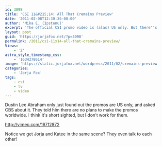 ```yaml
---
id: 3098
title: 'CSI 11&#215;14: All That Cremains Preview'
date: '2011-02-08T12:30:36-08:00'
author: 'Mika E. (Ipstenu)'
excerpt: 'The official CSI promo video is (alas) US only. But there''s Jorja and Katee together!'
layout: post
guid: 'https://jorjafox.net/?p=3098'
permalink: /2011/csi-11x14-all-that-cremains-preview/
Views:
    - '2'
astra_style_timestamp_css:
    - '1634378614'
image: 'https://static.jorjafox.net/wordpress/2011/02/cremains-preview.jpg'
categories:
    - 'Jorja Fox'
tags:
    - csi
    - tv
    - video
---
```


Dustin Lee Abraham only just found out the promos are US only, and asked CBS about it. They told him there are no plans to make the promos worldwide.  I think it's short sighted, but I don't work for them.

http://vimeo.com/19712872

Notice we get Jorja and Katee in the same scene?  They even talk to each other!